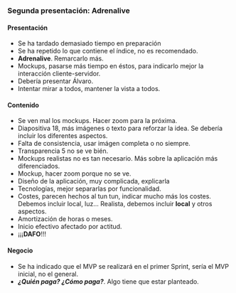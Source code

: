 ### Segunda presentación: Adrenalive

#### Presentación
* Se ha tardado demasiado tiempo en preparación
* Se ha repetido lo que contiene el índice, no es recomendado.
* **Adrenalive**. Remarcarlo más.
* Mockups, pasarse más tiempo en éstos, para indicarlo mejor la interacción cliente-servidor.
* Debería presentar Álvaro.
* Intentar mirar a todos, mantener la vista a todos.

#### Contenido
* Se ven mal los mockups. Hacer zoom para la próxima.
* Diapositiva 18, más imágenes o texto para reforzar la idea. Se debería incluir los diferentes aspectos.
* Falta de consistencia, usar imágen completa o no siempre.
* Transparencia 5 no se ve bién.
* Mockups realistas no es tan necesario. Más sobre la aplicación más diferenciados.
* Mockup, hacer zoom porque no se ve. 
* Diseño de la aplicación, muy complicada, explicarla
* Tecnologías, mejor separarlas por funcionalidad.
* Costes, parecen hechos al tun tun, indicar mucho más los costes. Debemos incluir local, luz... Realista, debemos incluir **local** y otros aspectos.
* Amortización de horas o meses.
* Inicio efectivo afectado por actitud. 
* ¡¡¡**DAFO**!!!

#### Negocio
* Se ha indicado que el MVP se realizará en el primer Sprint, sería el MVP inicial, no el general.
* ***¿Quién paga? ¿Cómo paga?***. Algo tiene que estar planteado.
